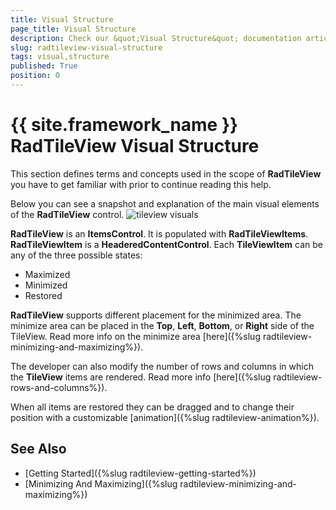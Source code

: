 ```yaml
---
title: Visual Structure
page_title: Visual Structure
description: Check our &quot;Visual Structure&quot; documentation article for the RadTileView {{ site.framework_name }} control.
slug: radtileview-visual-structure
tags: visual,structure
published: True
position: 0
---
```


# {{ site.framework_name }} RadTileView Visual Structure

This section defines terms and concepts used in the scope of __RadTileView__ you have to get familiar with prior to continue reading this help.

Below you can see a snapshot and explanation of the main visual elements of the __RadTileView__ control.
![tileview visuals](images/tileview_visuals.png)

__RadTileView__ is an __ItemsControl__. It is populated with __RadTileViewItems__. __RadTileViewItem__ is a __HeaderedContentControl__. Each __TileViewItem__ can be any of the three possible states:
* Maximized
* Minimized
* Restored

__RadTileView__ supports different placement for the minimized area. The minimize area can be placed in the __Top__, __Left__, __Bottom__, or __Right__ side of the TileView. Read more info on the minimize area [here]({%slug radtileview-minimizing-and-maximizing%}).

The developer can also modify the number of rows and columns in which the __TileView__ items are rendered. Read more info [here]({%slug radtileview-rows-and-columns%}).

When all items are restored they can be dragged and to change their position with a customizable [animation]({%slug radtileview-animation%}).

## See Also
 * [Getting Started]({%slug radtileview-getting-started%})
 * [Minimizing And Maximizing]({%slug radtileview-minimizing-and-maximizing%})